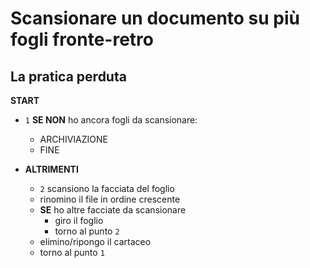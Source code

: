 # Scansionare un documento su più fogli fronte-retro
## La pratica perduta

**START**

- `1` **SE NON** ho ancora fogli da scansionare:
    - ARCHIVIAZIONE
    - FINE

 - **ALTRIMENTI**
    - `2` scansiono la facciata del foglio   
    - rinomino il file in ordine crescente
    - **SE** ho altre facciate da scansionare
        - giro il foglio
        - torno al punto `2`
    - elimino/ripongo il cartaceo
    - torno al punto `1`



